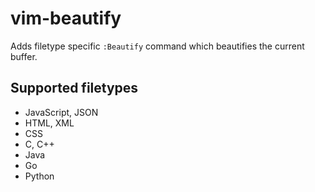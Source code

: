 # vim-beautify

Adds filetype specific `:Beautify` command which beautifies the current buffer.

## Supported filetypes
- JavaScript, JSON
- HTML, XML
- CSS
- C, C++
- Java
- Go
- Python
